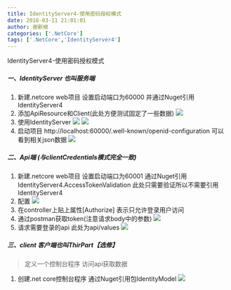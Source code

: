 ```yaml
---
title: IdentityServer4-使用密码授权模式
date: 2018-03-11 21:01:01
author: 谢新根
categories: ['.NetCore']
tags: ['.NetCore','IdentityServer4']
---
```


IdentityServer4-使用密码授权模式
<!-- more -->

##### 一、IdentityServer 也叫服务端
1. 新建.netcore web项目 设置启动端口为60000 并通过Nuget引用IdentityServer4
2. 添加ApiResource和Client(此处方便测试固定了一些数据)
![](http://pfp2er1o1.bkt.clouddn.com/blog/images/dotnetcore/identityserver4/02/1-0201.png)
3. 使用IdentityServer
![](http://pfp2er1o1.bkt.clouddn.com/blog/images/dotnetcore/identityserver4/02/1-0301.png)
![](http://pfp2er1o1.bkt.clouddn.com/blog/images/dotnetcore/identityserver4/02/1-0302.png)
4. 启动项目 http://localhost:60000/.well-known/openid-configuration 可以看到相关json数据
![](http://pfp2er1o1.bkt.clouddn.com/blog/images/dotnetcore/identityserver4/02/1-0401.png)
##### 二、Api端 (与clientCredentials模式完全一致)
1. 新建.netcore web项目 设置启动端口为60001
   通过Nuget引用IdentityServer4.AccessTokenValidation 此处只需要验证所以不需要引用IdentityServer4
2. 配置
![](http://pfp2er1o1.bkt.clouddn.com/blog/images/dotnetcore/identityserver4/02/2-0201.png)
3. 在controller上贴上属性[Authorize] 表示只允许登录用户访问
4. 通过postman获取token(注意请求body中的参数)
![](http://pfp2er1o1.bkt.clouddn.com/blog/images/dotnetcore/identityserver4/02/2-0401.png)
5. 请求需要登录的api 此处为api/values
![](http://pfp2er1o1.bkt.clouddn.com/blog/images/dotnetcore/identityserver4/02/2-0501.png)
##### 三、client 客户端也叫ThirPart【选修】
>定义一个控制台程序 访问api获取数据
1. 创建.net core控制台程序 通过Nuget引用包IdentityModel
![](http://pfp2er1o1.bkt.clouddn.com/blog/images/dotnetcore/identityserver4/02/3-0101.png)

